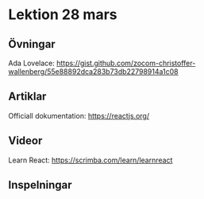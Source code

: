 # Lektion 28 mars

## Övningar

Ada Lovelace: https://gist.github.com/zocom-christoffer-wallenberg/55e88892dca283b73db22798914a1c08

## Artiklar

Officiall dokumentation: https://reactjs.org/

## Videor

Learn React: https://scrimba.com/learn/learnreact

## Inspelningar